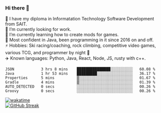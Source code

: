 ### Hi there 👋  
🏫 I have my diploma in Informatation Technology Software Development from SAIT.  
🔭 I’m currently looking for work.  
🌱 I’m currently learning how to create mods for games.  
💬 Most confident in Java, been programming in it since 2016 on and off.    
⚡ Hobbies: Ski racing/coaching, rock climbing, competitive video games, various TCG, and programmer by night 🦉    
✈️ Known languages: Python, Java, React, Node, JS, rusty with c++.   

<!--START_SECTION:waka-->

```text
JSON            3 hrs 8 mins    ███████████████░░░░░░░░░░   60.08 %
Java            1 hr 53 mins    █████████░░░░░░░░░░░░░░░░   36.17 %
Properties      5 mins          ▒░░░░░░░░░░░░░░░░░░░░░░░░   01.67 %
Gradle          4 mins          ▒░░░░░░░░░░░░░░░░░░░░░░░░   01.39 %
AUTO_DETECTED   0 secs          ░░░░░░░░░░░░░░░░░░░░░░░░░   00.26 %
Groovy          0 secs          ░░░░░░░░░░░░░░░░░░░░░░░░░   00.26 %
```

<!--END_SECTION:waka-->
[![wakatime](https://wakatime.com/badge/user/0faaefc2-6c25-440d-9987-812d347cadb8.svg)](https://wakatime.com/@0faaefc2-6c25-440d-9987-812d347cadb8)  
[![GitHub Streak](http://github-readme-streak-stats.herokuapp.com?user=liamandaidan&theme=radical&date_format=M%20j%5B%2C%20Y%5D)](https://git.io/streak-stats)
